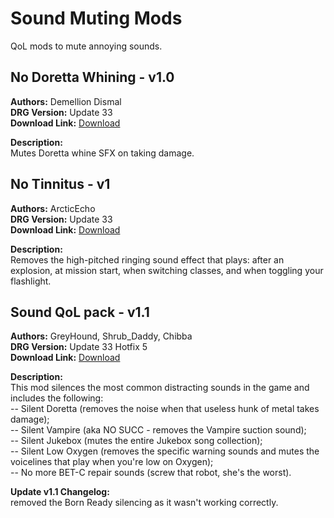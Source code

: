 # Sound Muting Mods

QoL mods to mute annoying sounds.

<!-- mod list -->

## No Doretta Whining - v1.0
**Authors:** Demellion Dismal  
**DRG Version:** Update 33  
**Download Link:** [Download](https://github.com/ArcticEcho/DRG-Mods/raw/0a82b0f0094bddfd79c66652258cb1fec044232c/Quality%20of%20Life/Sound%20muting/No%20Doretta%20Whining%20-%20V1.0%20_P.pak)  

**Description:**  
Mutes Doretta whine SFX on taking damage.

## No Tinnitus - v1
**Authors:** ArcticEcho  
**DRG Version:** Update 33  
**Download Link:** [Download](https://github.com/ArcticEcho/DRG-Mods/raw/3ecc7d3a6bc660e29336bc32e68f3fc54f14a50d/Quality%20of%20Life/Sound%20muting/No%20Tinnitus%20-%20V1%20_P.pak)  

**Description:**  
Removes the high-pitched ringing sound effect that plays: after an explosion, at mission start, when switching classes, and when toggling your flashlight.

## Sound QoL pack - v1.1
**Authors:** GreyHound, Shrub_Daddy, Chibba  
**DRG Version:** Update 33 Hotfix 5  
**Download Link:** [Download](https://github.com/ArcticEcho/DRG-Mods/raw/1c31892a751f0337938b12969077ae8473181991/Quality%20of%20Life/Sound%20muting/Sound%20QoL%20Pack%20-%20V1.1%20_P.pak)  

**Description:**  
This mod silences the most common distracting sounds in the game and includes the following:  
-- Silent Doretta (removes the noise when that useless hunk of metal takes damage);  
-- Silent Vampire (aka NO SUCC - removes the Vampire suction sound);  
-- Silent Jukebox (mutes the entire Jukebox song collection);  
-- Silent Low Oxygen (removes the specific warning sounds and mutes the voicelines that play when you're low on Oxygen);  
-- No more BET-C repair sounds (screw that robot, she's the worst).

**Update v1.1 Changelog:**  
removed the Born Ready silencing as it wasn't working correctly.
